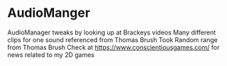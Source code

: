# AudioManger
AudioManager tweaks by looking up at Brackeys videos
Many different clips for one sound referenced from Thomas Brush
Took Random range from Thomas Brush
Check at https://www.conscientiousgames.com/ for news related to my 2D games
